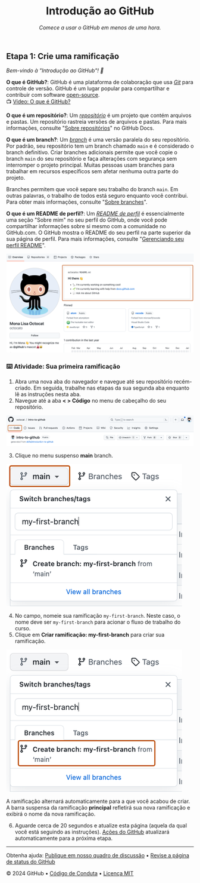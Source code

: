 <header>

<!--
<<< Notas do autor: Cabeçalho do curso >>>
Inclua uma imagem de 1280×640, título do curso em caixa alta e uma descrição concisa com ênfase.
Nas configurações do seu repositório: habilite o repositório de modelos, adicione sua imagem social de 1280×640, exclua automaticamente os branches do cabeçalho.
Adicione sua licença de código aberto, o GitHub usa a licença MIT.
-->

# Introdução ao GitHub

_Comece a usar o GitHub em menos de uma hora._

</header>

<!--
<<< Notas do autor: Etapa 1 >>>
Escolha de 3 a 5 etapas para seu curso.
A primeira etapa é sempre a mais difícil, então escolha algo fácil!
Link para docs.github.com para mais explicações.
Incentive os usuários a abrir novas guias para as etapas!
-->

## Etapa 1: Crie uma ramificação

_Bem-vindo à "Introdução ao GitHub"!  :wave:_

**O que é GitHub?**: GitHub é uma plataforma de colaboração que usa _[Git](https://docs.github.com/get-started/quickstart/github-glossary#git)_ para controle de versão. GitHub é um lugar popular para compartilhar e contribuir com software [open-source](https://docs.github.com/get-started/quickstart/github-glossary#open-source).
<br>:tv: [Vídeo: O que é GitHub?](https://www.youtube.com/watch?v=pBy1zgt0XPc)

**O que é um repositório?**: Um _[repositório](https://docs.github.com/get-started/quickstart/github-glossary#repository)_ é um projeto que contém arquivos e pastas. Um repositório rastreia versões de arquivos e pastas.  Para mais informações, consulte "[Sobre repositórios](https://docs.github.com/en/repositories/creating-and-managing-repositories/about-repositories)" no GitHub Docs.

**O que é um branch?**: Um _[branch](https://docs.github.com/en/get-started/quickstart/github-glossary#branch)_ é uma versão paralela do seu repositório. Por padrão, seu repositório tem um branch chamado `main` e é considerado o branch definitivo. Criar branches adicionais permite que você copie o branch `main` do seu repositório e faça alterações com segurança sem interromper o projeto principal. Muitas pessoas usam branches para trabalhar em recursos específicos sem afetar nenhuma outra parte do projeto.

Branches permitem que você separe seu trabalho do branch `main`. Em outras palavras, o trabalho de todos está seguro enquanto você contribui.  Para obter mais informações, consulte "[Sobre branches](https://docs.github.com/en/pull-requests/collaborating-with-pull-requests/proposing-changes-to-your-work-with-pull-requests/about-branches)".

**O que é um README de perfil?**: Um _[README de perfil](https://docs.github.com/account-and-profile/setting-up-and-managing-your-github-profile/customizing-your-profile/managing-your-profile-readme)_ é essencialmente uma seção "Sobre mim" no seu perfil do GitHub, onde você pode compartilhar informações sobre si mesmo com a comunidade no GitHub.com. O GitHub mostra o README do seu perfil na parte superior da sua página de perfil.  Para mais informações, consulte "[Gerenciando seu perfil README](https://docs.github.com/en/account-and-profile/setting-up-and-managing-your-github-profile/customizing-your-profile/managing-your-profile-readme)".

![profile-readme-example](/images/profile-readme-example.png)

### :keyboard: Atividade: Sua primeira ramificação

1. Abra uma nova aba do navegador e navegue até seu repositório recém-criado. Em seguida, trabalhe nas etapas da sua segunda aba enquanto lê as instruções nesta aba.
2. Navegue até a aba **< > Código** no menu de cabeçalho do seu repositório.

![code-tab](/images/code-tab.png)

3. Clique no menu suspenso **main** branch.

 ![main-branch-dropdown](/images/main-branch-dropdown.png)

4. No campo, nomeie sua ramificação `my-first-branch`. Neste caso, o nome deve ser `my-first-branch` para acionar o fluxo de trabalho do curso.
5. Clique em **Criar ramificação: my-first-branch** para criar sua ramificação.

![create-branch-button](/images/create-branch-button.png)

A ramificação alternará automaticamente para a que você acabou de criar.
A barra suspensa da ramificação **principal** refletirá sua nova ramificação e exibirá o nome da nova ramificação.

6. Aguarde cerca de 20 segundos e atualize esta página (aquela da qual você está seguindo as instruções). [Ações do GitHub](https://docs.github.com/en/actions) atualizará automaticamente para a próxima etapa.

 <footer>

<!--
<<< Notas do autor: Rodapé >>>
Adicione um link para obter suporte, página de status do GitHub, código de conduta, link de licença.
-->

---

Obtenha ajuda: [Publique em nosso quadro de discussão](https://github.com/orgs/skills/discussions/categories/introduction-to-github) &bull; [Revise a página de status do GitHub](https://www.githubstatus.com/)

&copy; 2024 GitHub &bull; [Código de Conduta](https://www.contributor-covenant.org/version/2/1/code_of_conduct/code_of_conduct.md) &bull; [Licença MIT](https://gh.io/mit)

</footer>
